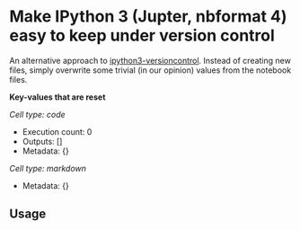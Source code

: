 # Make IPython 3 (Jupter, nbformat 4) easy to keep under version control

An alternative approach to [ipython3-versioncontrol](https://github.com/balabit/ipython3-versioncontrol). Instead of creating new files, simply overwrite some trivial (in our opinion) values from the notebook files.

**Key-values that are reset**

*Cell type: code*

- Execution count: 0
- Outputs: []
- Metadata: {}

*Cell type: markdown*

- Metadata: {}

## Usage


